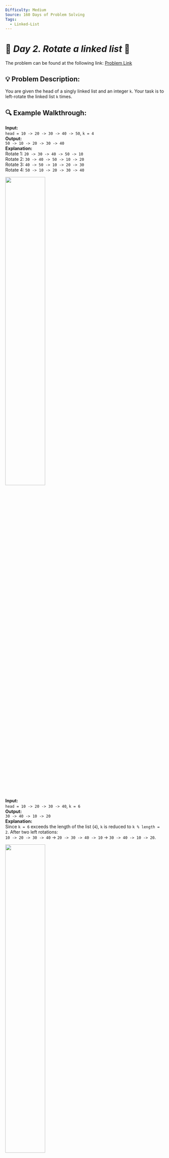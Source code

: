 ```yaml
---
Difficulty: Medium  
Source: 160 Days of Problem Solving  
Tags:
  - Linked-List
---
```


# 🚀 _Day 2. Rotate a linked list_ 🧠


The problem can be found at the following link: [Problem Link](https://www.geeksforgeeks.org/batch/gfg-160-problems/track/linked-list-gfg-160/problem/rotate-a-linked-list)

## 💡 **Problem Description:**

You are given the head of a singly linked list and an integer `k`. Your task is to left-rotate the linked list `k` times.

## 🔍 **Example Walkthrough:**

**Input:**  
`head = 10 -> 20 -> 30 -> 40 -> 50`, `k = 4`  
**Output:**  
`50 -> 10 -> 20 -> 30 -> 40`  
**Explanation:**  
Rotate 1: `20 -> 30 -> 40 -> 50 -> 10`  
Rotate 2: `30 -> 40 -> 50 -> 10 -> 20`  
Rotate 3: `40 -> 50 -> 10 -> 20 -> 30`  
Rotate 4: `50 -> 10 -> 20 -> 30 -> 40`

<img src="https://github.com/user-attachments/assets/45c9ddf0-6231-4d56-99c7-2f008defa00a" width="50%">

**Input:**  
`head = 10 -> 20 -> 30 -> 40`, `k = 6`  
**Output:**  
`30 -> 40 -> 10 -> 20`  
**Explanation:** <br/>
Since `k = 6` exceeds the length of the list (`4`), `k` is reduced to `k % length = 2`. After two left rotations:  
`10 -> 20 -> 30 -> 40` → `20 -> 30 -> 40 -> 10` → `30 -> 40 -> 10 -> 20`.
<br/> 

<img src="https://github.com/user-attachments/assets/1759b1e9-f5a5-4c2b-9da9-17aba6ea7ab1" width="50%">


### Constraints:
- $`1 <= number of nodes <= 10^5`$
- $`0 <= k <= 10^9`$
- $`0 <= data of node <= 10^9`$



## 🎯 **My Approach:**

1. **Key Observations:**
   - If `k` is greater than the length of the list, we only need to perform `k % length` rotations, as rotating the list `length` times results in the same list.
   - Breaking the linked list into two parts and re-linking the tail to the head helps achieve the rotation efficiently.

2. **Algorithm:**
   - Compute the length of the list (`len`).
   - Reduce `k` to `k % len` to handle large values of `k`.
   - If `k = 0`, return the original list as no rotation is required.
   - Traverse the list to find the new tail (the node at position `len - k`) and the new head (the node at position `len - k + 1`).
   - Break the list into two parts by setting the `next` pointer of the new tail to `nullptr`.
   - Re-link the old tail to the original head.
   - Return the new head.



## 🕒 **Time and Auxiliary Space Complexity** 

- **Expected Time Complexity:** O(n), where `n` is the length of the linked list. This is because we traverse the list twice: once to calculate its length and once to locate the new head and tail.
- **Expected Auxiliary Space Complexity:** O(1), as no additional space is used apart from a few pointers.


## 📝 **Solution Code**

## Code (C++)

```cpp
class Solution {
 public:
  Node* rotate(Node* head, int k) {
    if (!head || !head->next || !k) return head;
    int len = 1;
    Node* tail = head;
    while (tail->next) tail = tail->next, len++;
    k %= len;
    if (!k) return head;
    Node* newTail = head;
    for (int i = 1; i < k; i++) newTail = newTail->next;
    Node* newHead = newTail->next;
    newTail->next = nullptr;
    tail->next = head;
    return newHead;
  }
};
```



<details>
  <summary><h2 align='center'>👨‍💻 Alternative Approach</h2></summary>

### **Alternative Approach: Optimized Left Rotation**

The idea is similar but involves fewer intermediate calculations. We aim to find the breaking point in one traversal. Here's the implementation:

```cpp
class Solution {
 public:
  Node* rotate(Node* head, int k) {
    if (!head || !head->next || k == 0) {
      return head;
    }
    int len = 1;
    Node* tail = head;
    while (tail->next) {
      tail = tail->next;
      len++;
    }
    k %= len;
    if (k == 0) {
      return head;
    }
    Node* newTail = head;
    for (int i = 1; i < k; i++) { // LEFT rotation
      newTail = newTail->next;
    }
    Node* newHead = newTail->next;
    newTail->next = nullptr;
    tail->next = head;
    return newHead;
  }
};
```

</details>

## Code (Java)

```java
class Solution {
  public Node rotate(Node head, int k) {
    if (head == null || head.next == null || k == 0) return head;
    int len = 1;
    Node tail = head;
    while (tail.next != null) {
      tail = tail.next;
      len++;
    }
    k %= len;
    if (k == 0) return head;
    Node newTail = head;
    for (int i = 1; i < k; i++) {
      newTail = newTail.next;
    }
    Node newHead = newTail.next;
    newTail.next = null;
    tail.next = head;
    return newHead;
  }
}
```



## Code (Python)

```python
class Solution:
    def rotate(self, head, k):
        if k == 0 or head is None:
            return head
        curr = head
        length = 1
        while curr.next is not None:
            curr = curr.next
            length += 1
        k %= length
        if k == 0:
            curr.next = None
            return head
        curr.next = head
        curr = head
        for _ in range(1, k):
            curr = curr.next
        newHead = curr.next
        curr.next = None
        return newHead
```



## 🎯 **Contribution and Support:**

For discussions, questions, or doubts related to this solution, feel free to connect on LinkedIn: [Any Questions](https://www.linkedin.com/in/het-patel-8b110525a/). Let’s make this learning journey more collaborative!

⭐ If you find this helpful, please give this repository a star! ⭐

---

<div align="center">
  <h3><b>📍Visitor Count</b></h3>
</div>

<p align="center">
  <img src="https://profile-counter.glitch.me/Hunterdii/count.svg" />
</p>
